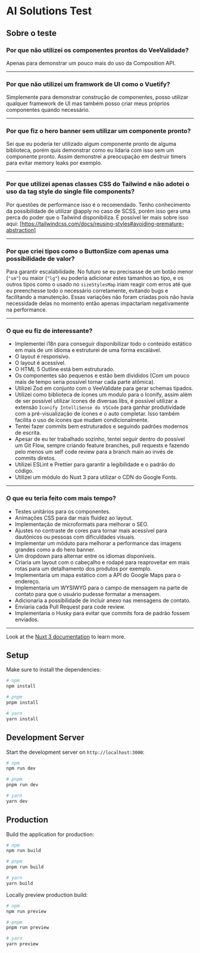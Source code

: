 # AI Solutions Test

## Sobre o teste

### Por que não utilizei os componentes prontos do VeeValidade?

Apenas para demonstrar um pouco mais do uso da Composition API.

---

### Por que não utilizei um framwork de UI como o Vuetify?

Simplemente para demonstrar construção de componentes, posso utilizar qualquer framework de UI mas também posso criar meus próprios componentes quando necessário.

---

### Por que fiz o hero banner sem utilizar um componente pronto?

Sei que eu poderia ter utilizado algum componente pronto de alguma biblioteca, porém quis demonstrar como eu lidaria com isso sem um componente pronto. Assim demonstrei a preocupação em destruir timers para evitar memory leaks por exemplo.

---

### Por que utilizei apenas classes CSS do Tailwind e não adotei o uso da tag style do single file components?

Por questões de performance isso é o recomendado. Tenho conhecimento da possibilidade de utilizar @apply no caso de SCSS, porém isso gera uma perca do poder que o Tailwind disponibiliza. É possível ler mais sobre isso aqui: [https://tailwindcss.com/docs/reusing-styles#avoiding-premature-abstraction]

---

### Por que criei tipos como o ButtonSize com apenas uma possibilidade de valor?

Para garantir escalabilidade. No futuro se eu precisasse de um botão menor (`"sm"`) ou maior (`"lg"`) eu poderia adicionar estes tamanhos ao tipo, e os outros tipos como o usado no `sizeStylesMap` iriam reagir com erros até que eu preenchesse todo o necessário corretamente, evitando bugs e facilitando a manutenção. Essas variações não foram criadas pois não havia necessidade delas no momento então apenas impactariam negativamente na performance.

---

### O que eu fiz de interessante?

- Implementei i18n para conseguir disponibilizar todo o conteúdo estático em mais de um idioma e estruturei de uma forma escalável.
- O layout é responsívo.
- O layout é acessível.
- O HTML 5 Outline está bem estruturado.
- Os componentes são pequenos e estão bem divididos (Com um pouco mais de tempo seria possível tornar cada parte atômica).
- Utilizei Zod em conjunto com o VeeValidate para gerar schemas tipados.
- Utilizei como biblioteca de ícones um modulo para o Iconify, assim além de ser possível utilizar ícones de diversas libs, é possível utilizar a extensão `Iconify IntelliSense do VSCode` para ganhar produtividade com a pré-visualização de ícones e o auto completar. Isso também facilita o uso de ícones que mudam condicionalmente.
- Tentei fazer commits bem estruturados e seguindo padrões modernos de escrita.
- Apesar de eu ter trabalhado sozinho, tentei seguir dentro do possível um Git Flow, sempre criando feature branches, pull requests e fazendo pelo menos um self code review para a branch main ao invés de commits diretos.
- Utilizei ESLint e Prettier para garantir a legibilidade e o padrão do código.
- Utilizei um módulo do Nuxt 3 para utilizar o CDN do Google Fonts.

---

### O que eu teria feito com mais tempo?

- Testes unitários para os componentes.
- Animações CSS para dar mais fluidez ao layout.
- Implementação de microformats para melhorar o SEO.
- Ajustes no contraste de cores para tornar mais acessível para dautônicos ou pessoas com dificuldades visuais.
- Implementar um móduto para melhorar a performance das imagens grandes como a do hero banner.
- Um dropdown para alternar entre os idiomas disponíveis.
- Criaria um layout com o cabeçalho e rodapé para reaproveitar em mais rotas para um detalhamento dos produtos por exemplo.
- Implementaria um mapa estático com a API do Google Maps para o endereço.
- Implementaria um WYSIWYG para o campo de mensagem na parte de contato para que o usuário pudesse formatar a mensagem.
- Adicionaria a possibilidade de incluir anexo nas mensagens de contato.
- Enviaria cada Pull Request para code review.
- Implementaria o Husky para evitar que commits fora de padrão fossem enviados.

---

Look at the [Nuxt 3 documentation](https://nuxt.com/docs/getting-started/introduction) to learn more.

## Setup

Make sure to install the dependencies:

```bash
# npm
npm install

# pnpm
pnpm install

# yarn
yarn install
```

## Development Server

Start the development server on `http://localhost:3000`:

```bash
# npm
npm run dev

# pnpm
pnpm run dev

# yarn
yarn dev
```

## Production

Build the application for production:

```bash
# npm
npm run build

# pnpm
pnpm run build

# yarn
yarn build
```

Locally preview production build:

```bash
# npm
npm run preview

# pnpm
pnpm run preview

# yarn
yarn preview
```
